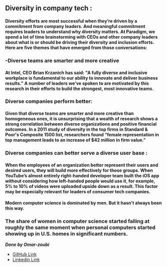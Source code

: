 ## Diversity in company tech :
#### Diversity efforts are most successful when they’re driven by a commitment from company leaders. And meaningful commitment requires leaders to understand why diversity matters. At Paradigm, we spend a lot of time brainstorming with CEOs and other company leaders about what is or should be driving their diversity and inclusion efforts. Here are five themes that have emerged from those conversations: 
### -Diverse teams are smarter and more creative 
#### At Intel, CEO Brian Krzanich has said: "A fully diverse and inclusive workplace is fundamental to our ability to innovate and deliver business results." A number of leaders we’ve spoken to are motivated by this research in their efforts to build the strongest, most innovative teams. 
### Diverse companies perform better:
#### Given that diverse teams are smarter and more creative than homogeneous ones, it is unsurprising that a wealth of research shows a strong correlation between diverse organizations and positive financial outcomes. In a 2011 study of diversity in the top firms in Standard & Poor's Composite 1500 list, researchers found “female representation in top management leads to an increase of $42 million in firm value.”
### Diverse companies can better serve a diverse user base :
#### When the employees of an organization better represent their users and desired users, they will build more effectively for those groups. When YouTube’s almost entirely right-handed developer team built the iOS app without considering how left-handed people would use it, for example, 5% to 10% of videos were uploaded upside down as a result. This factor may be especially relevant for leaders of consumer tech companies.
#### Modern computer science is dominated by men. But it hasn't always been this way.
### The share of women in computer science started falling at roughly the same moment when personal computers started showing up in U.S. homes in significant numbers.


***Done by Omar-zoubi***

- [GitHub Link](https://github.com/Omar-zoubi)
- [Linkedin Link](https://www.linkedin.com/in/omar-alzoubi-54034bb4/)
